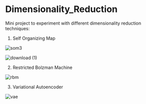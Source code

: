 # Dimensionality_Reduction
Mini project to experiment with different dimensionality reduction techniques: 

1. Self Organizing Map

![som3](https://github.com/user-attachments/assets/dde37c2b-a799-44f4-bd88-fe41bf885ecf)


![download (1)](https://github.com/user-attachments/assets/7a47846e-e855-4707-b190-5abe5e9c7f6b)


2. Restricted Bolzman Machine

![rbm](https://github.com/user-attachments/assets/523d94c4-9e29-4a10-acf9-44d38be9f63d)

  
3. Variational Autoencoder 

![vae](https://github.com/user-attachments/assets/34c57cf1-d66d-4ff7-aa44-8b75784ad204)
